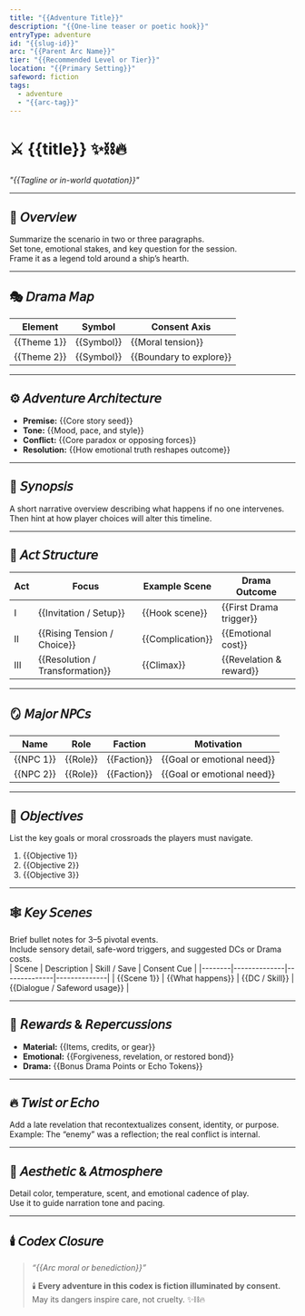 ```yaml
---
title: "{{Adventure Title}}"
description: "{{One-line teaser or poetic hook}}"
entryType: adventure
id: "{{slug-id}}"
arc: "{{Parent Arc Name}}"
tier: "{{Recommended Level or Tier}}"
location: "{{Primary Setting}}"
safeword: fiction
tags:
  - adventure
  - "{{arc-tag}}"
---
```


# ⚔️ {{title}} ✨⛓️🔥  
*"{{Tagline or in-world quotation}}"*  

---

## 🌌 𝘖𝘷𝘦𝘳𝘷𝘪𝘦𝘸  
Summarize the scenario in two or three paragraphs.  
Set tone, emotional stakes, and key question for the session.  
Frame it as a legend told around a ship’s hearth.  

---

## 🎭 𝘋𝘳𝘢𝘮𝘢 𝘔𝘢𝘱  
| Element | Symbol | Consent Axis |
|----------|---------|--------------|
| {{Theme 1}} | {{Symbol}} | {{Moral tension}} |
| {{Theme 2}} | {{Symbol}} | {{Boundary to explore}} |

---

## ⚙️ 𝘈𝘥𝘷𝘦𝘯𝘵𝘶𝘳𝘦 𝘈𝘳𝘤𝘩𝘪𝘵𝘦𝘤𝘵𝘶𝘳𝘦  
- **Premise:** {{Core story seed}}  
- **Tone:** {{Mood, pace, and style}}  
- **Conflict:** {{Core paradox or opposing forces}}  
- **Resolution:** {{How emotional truth reshapes outcome}}  

---

## 🔮 𝘚𝘺𝘯𝘰𝘱𝘴𝘪𝘴  
A short narrative overview describing what happens if no one intervenes.  
Then hint at how player choices will alter this timeline.  

---

## 🧩 𝘈𝘤𝘵 𝘚𝘵𝘳𝘶𝘤𝘵𝘶𝘳𝘦  
| Act | Focus | Example Scene | Drama Outcome |
|------|--------|----------------|----------------|
| I | {{Invitation / Setup}} | {{Hook scene}} | {{First Drama trigger}} |
| II | {{Rising Tension / Choice}} | {{Complication}} | {{Emotional cost}} |
| III | {{Resolution / Transformation}} | {{Climax}} | {{Revelation & reward}} |

---

## 🪞 𝘔𝘢𝘫𝘰𝘳 𝘕𝘗𝘊𝘴  
| Name | Role | Faction | Motivation |
|------|------|----------|-------------|
| {{NPC 1}} | {{Role}} | {{Faction}} | {{Goal or emotional need}} |
| {{NPC 2}} | {{Role}} | {{Faction}} | {{Goal or emotional need}} |

---

## 🎯 𝘖𝘣𝘫𝘦𝘤𝘵𝘪𝘷𝘦𝘴  
List the key goals or moral crossroads the players must navigate.  
1. {{Objective 1}}  
2. {{Objective 2}}  
3. {{Objective 3}}  

---

## 🕸️ 𝘒𝘦𝘺 𝘚𝘤𝘦𝘯𝘦𝘴  
Brief bullet notes for 3–5 pivotal events.  
Include sensory detail, safe-word triggers, and suggested DCs or Drama costs.  
| Scene | Description | Skill / Save | Consent Cue |
|--------|--------------|--------------|--------------|
| {{Scene 1}} | {{What happens}} | {{DC / Skill}} | {{Dialogue / Safeword usage}} |

---

## 💎 𝘙𝘦𝘸𝘢𝘳𝘥𝘴 & 𝘙𝘦𝘱𝘦𝘳𝘤𝘶𝘴𝘴𝘪𝘰𝘯𝘴  
- **Material:** {{Items, credits, or gear}}  
- **Emotional:** {{Forgiveness, revelation, or restored bond}}  
- **Drama:** {{Bonus Drama Points or Echo Tokens}}  

---

## 🔥 𝘛𝘸𝘪𝘴𝘵 𝘰𝘳 𝘌𝘤𝘩𝘰  
Add a late revelation that recontextualizes consent, identity, or purpose.  
Example: The “enemy” was a reflection; the real conflict is internal.  

---

## 💋 𝘈𝘦𝘴𝘵𝘩𝘦𝘵𝘪𝘤 & 𝘈𝘵𝘮𝘰𝘴𝘱𝘩𝘦𝘳𝘦  
Detail color, temperature, scent, and emotional cadence of play.  
Use it to guide narration tone and pacing.  

---

## 🕯️ 𝘊𝘰𝘥𝘦𝘹 𝘊𝘭𝘰𝘴𝘶𝘳𝘦  
> *“{{Arc moral or benediction}}”*  
>  
> 🕯️ **Every adventure in this codex is fiction illuminated by consent.**  
> May its dangers inspire care, not cruelty. ✨⛓️🔥